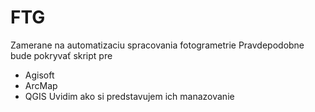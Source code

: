 # FTG
Zamerane na automatizaciu spracovania fotogrametrie
Pravdepodobne bude pokryvať skript pre
- Agisoft
- ArcMap
- QGIS
Uvidim ako si predstavujem ich manazovanie
